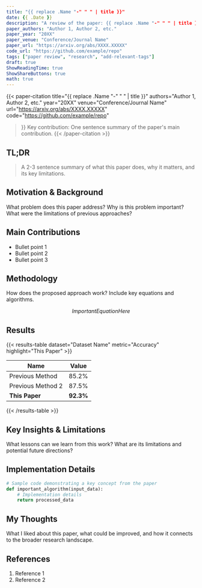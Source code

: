 ```yaml
---
title: "{{ replace .Name "-" " " | title }}"
date: {{ .Date }}
description: "A review of the paper: {{ replace .Name "-" " " | title }}"
paper_authors: "Author 1, Author 2, etc."
paper_year: "20XX"
paper_venue: "Conference/Journal Name"
paper_url: "https://arxiv.org/abs/XXXX.XXXXX"
code_url: "https://github.com/example/repo"
tags: ["paper review", "research", "add-relevant-tags"]
draft: true
ShowReadingTime: true
ShowShareButtons: true
math: true
---
```


{{< paper-citation 
  title="{{ replace .Name "-" " " | title }}"
  authors="Author 1, Author 2, etc."
  year="20XX" 
  venue="Conference/Journal Name"
  url="https://arxiv.org/abs/XXXX.XXXXX"
  code="https://github.com/example/repo" 
>}}
Key contribution: One sentence summary of the paper's main contribution.
{{< /paper-citation >}}

## TL;DR

> A 2-3 sentence summary of what this paper does, why it matters, and its key limitations.

## Motivation & Background

What problem does this paper address? Why is this problem important? What were the limitations of previous approaches?

## Main Contributions

* Bullet point 1
* Bullet point 2
* Bullet point 3

## Methodology

How does the proposed approach work? Include key equations and algorithms.

$$ Important Equation Here $$

## Results

{{< results-table dataset="Dataset Name" metric="Accuracy" highlight="This Paper" >}}

Name | Value
-----|-------
Previous Method | 85.2%
Previous Method 2 | 87.5%
**This Paper** | **92.3%**

{{< /results-table >}}

## Key Insights & Limitations

What lessons can we learn from this work? What are its limitations and potential future directions?

## Implementation Details

```python
# Sample code demonstrating a key concept from the paper
def important_algorithm(input_data):
    # Implementation details
    return processed_data
```

## My Thoughts

What I liked about this paper, what could be improved, and how it connects to the broader research landscape.

## References

1. Reference 1
2. Reference 2 